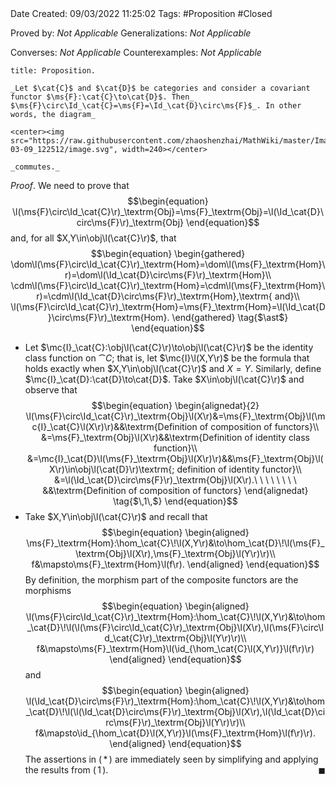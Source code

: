 <br />
<br />

Date Created: 09/03/2022 11:25:02
Tags: #Proposition #Closed 

Proved by: _Not Applicable_
Generalizations: _Not Applicable_

Converses: _Not Applicable_
Counterexamples: _Not Applicable_

``` ad-Proposition
title: Proposition.

_Let $\cat{C}$ and $\cat{D}$ be categories and consider a covariant functor $\ms{F}:\cat{C}\to\cat{D}$. Then_ $\ms{F}\circ\Id_\cat{C}=\ms{F}=\Id_\cat{D}\circ\ms{F}$_. In other words, the diagram_

<center><img src="https://raw.githubusercontent.com/zhaoshenzhai/MathWiki/master/Images/2022-03-09_122512/image.svg", width=240></center>

_commutes._

```

_Proof_. We need to prove that
$$\begin{equation}
    \l(\ms{F}\circ\Id_\cat{C}\r)_\textrm{Obj}=\ms{F}_\textrm{Obj}=\l(\Id_\cat{D}\circ\ms{F}\r)_\textrm{Obj}
\end{equation}$$
and, for all $X,Y\in\obj\l(\cat{C}\r)$, that
$$\begin{equation}
    \begin{gathered}
        \dom\l(\ms{F}\circ\Id_\cat{C}\r)_\textrm{Hom}=\dom\l(\ms{F}_\textrm{Hom}\r)=\dom\l(\Id_\cat{D}\circ\ms{F}\r)_\textrm{Hom}\\
        \cdm\l(\ms{F}\circ\Id_\cat{C}\r)_\textrm{Hom}=\cdm\l(\ms{F}_\textrm{Hom}\r)=\cdm\l(\Id_\cat{D}\circ\ms{F}\r)_\textrm{Hom},\textrm{ and}\\
        \l(\ms{F}\circ\Id_\cat{C}\r)_\textrm{Hom}=\ms{F}_\textrm{Hom}=\l(\Id_\cat{D}\circ\ms{F}\r)_\textrm{Hom}.
    \end{gathered}
    \tag{$\ast$}
\end{equation}$$
* Let $\mc{I}_\cat{C}:\obj\l(\cat{C}\r)\to\obj\l(\cat{C}\r)$ be the identity class function on $\cat{C}$; that is, let $\mc{I}\l(X,Y\r)$ be the formula that holds exactly when $X,Y\in\obj\l(\cat{C}\r)$ and $X=Y$. Similarly, define $\mc{I}_\cat{D}:\cat{D}\to\cat{D}$. Take $X\in\obj\l(\cat{C}\r)$ and observe that
$$\begin{equation}
    \begin{alignedat}{2}
        \l(\ms{F}\circ\Id_\cat{C}\r)_\textrm{Obj}\l(X\r)&=\ms{F}_\textrm{Obj}\l(\mc{I}_\cat{C}\l(X\r)\r)&&\textrm{Definition of composition of functors}\\
        &=\ms{F}_\textrm{Obj}\l(X\r)&&\textrm{Definition of identity class function}\\
        &=\mc{I}_\cat{D}\l(\ms{F}_\textrm{Obj}\l(X\r)\r)&&\ms{F}_\textrm{Obj}\l(X\r)\in\obj\l(\cat{D}\r)\textrm{; definition of identity functor}\\
        &=\l(\Id_\cat{D}\circ\ms{F}\r)_\textrm{Obj}\l(X\r).\ \ \ \ \ \ \ \ &&\textrm{Definition of composition of functors}
    \end{alignedat}
    \tag{$\,1\,$}
\end{equation}$$
* Take $X,Y\in\obj\l(\cat{C}\r)$ and recall that
$$\begin{equation}
    \begin{aligned}
        \ms{F}_\textrm{Hom}:\hom_\cat{C}\!\l(X,Y\r)&\to\hom_\cat{D}\!\l(\ms{F}_\textrm{Obj}\l(X\r),\ms{F}_\textrm{Obj}\l(Y\r)\r)\\
        f&\mapsto\ms{F}_\textrm{Hom}\l(f\r).
    \end{aligned}
\end{equation}$$
By definition, the morphism part of the composite functors are the morphisms
$$\begin{equation}
    \begin{aligned}
        \l(\ms{F}\circ\Id_\cat{C}\r)_\textrm{Hom}:\hom_\cat{C}\!\l(X,Y\r)&\to\hom_\cat{D}\!\l(\l(\ms{F}\circ\Id_\cat{C}\r)_\textrm{Obj}\l(X\r),\l(\ms{F}\circ\Id_\cat{C}\r)_\textrm{Obj}\l(Y\r)\r)\\
        f&\mapsto\ms{F}_\textrm{Hom}\l(\id_{\hom_\cat{C}\l(X,Y\r)}\l(f\r)\r)
    \end{aligned}
\end{equation}$$
and
$$\begin{equation}
    \begin{aligned}
        \l(\Id_\cat{D}\circ\ms{F}\r)_\textrm{Hom}:\hom_\cat{C}\!\l(X,Y\r)&\to\hom_\cat{D}\!\l(\l(\Id_\cat{D}\circ\ms{F}\r)_\textrm{Obj}\l(X\r),\l(\Id_\cat{D}\circ\ms{F}\r)_\textrm{Obj}\l(Y\r)\r)\\
        f&\mapsto\id_{\hom_\cat{D}\l(X,Y\r)}\l(\ms{F}_\textrm{Hom}\l(f\r)\r).
    \end{aligned}
\end{equation}$$
The assertions in ($\,\ast\,$) are immediately seen by simplifying and applying the results from ($\,1\,$).<span style="float:right;">$\blacksquare$</span>
